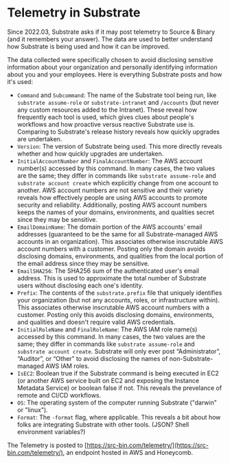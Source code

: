 # Telemetry in Substrate

Since 2022.03, Substrate asks if it may post telemetry to Source & Binary (and it remembers your answer). The data are used to better understand how Substrate is being used and how it can be improved.

The data collected were specifically chosen to avoid disclosing sensitive information about your organization and personally identifying information about you and your employees. Here is everything Substrate posts and how it's used:

* `Command` and `Subcommand`: The name of the Substrate tool being run, like `substrate assume-role` or `substrate-intranet` and `/accounts` (but never any custom resources added to the Intranet). These reveal how frequently each tool is used, which gives clues about people's workflows and how proactive versus reactive Substrate use is. Comparing to Substrate's release history reveals how quickly upgrades are undertaken.
* `Version`: The version of Substrate being used. This more directly reveals whether and how quickly upgrades are undertaken.
* `InitialAccountNumber` and `FinalAccountNumber`: The AWS account number(s) accessed by this command. In many cases, the two values are the same; they differ in commands like `substrate assume-role` and `substrate account create` which explicitly change from one account to another. AWS account numbers are not sensitive and their variety reveals how effectively people are using AWS accounts to promote security and reliability. Additionally, posting AWS account numbers keeps the names of your domains, environments, and qualities secret since they may be sensitive.
* `EmailDomainName`: The domain portion of the AWS accounts' email addresses (guaranteed to be the same for all Substrate-managed AWS accounts in an organization). This associates otherwise inscrutable AWS account numbers with a customer. Posting only the domain avoids disclosing domains, environments, and qualities from the local portion of the email address since they may be sensitive.
* `EmailSHA256`: The SHA256 sum of the authenticated user's email address. This is used to approximate the total number of Substrate users without disclosing each one's identity.
* `Prefix`: The contents of the `substrate.prefix` file that uniquely identifies your organization (but not any accounts, roles, or infrastructure within). This associates otherwise inscrutable AWS account numbers with a customer. Posting only this avoids disclosing domains, environments, and qualities and doesn't require valid AWS credentials.
* `InitialRoleName` and `FinalRoleName`: The AWS IAM role name(s) accessed by this command. In many cases, the two values are the same; they differ in commands like `substrate assume-role` and `substrate account create`. Substrate will only ever post “Administrator”, “Auditor”, or “Other” to avoid disclosing the names of non-Substrate-managed AWS IAM roles.
* `IsEC2`: Boolean true if the Substrate command is being executed in EC2 (or another AWS service built on EC2 and exposing the Instance Metadata Service) or boolean false if not. This reveals the prevelance of remote and CI/CD workflows.
* `OS`: The operating system of the computer running Substrate ("darwin" or "linux").
* `Format`: The `-format` flag, where applicable. This reveals a bit about how folks are integrating Substrate with other tools. (JSON? Shell environment variables?)

The Telemetry is posted to [https://src-bin.com/telemetry/](https://src-bin.com/telemetry/), an endpoint hosted in AWS and Honeycomb.
